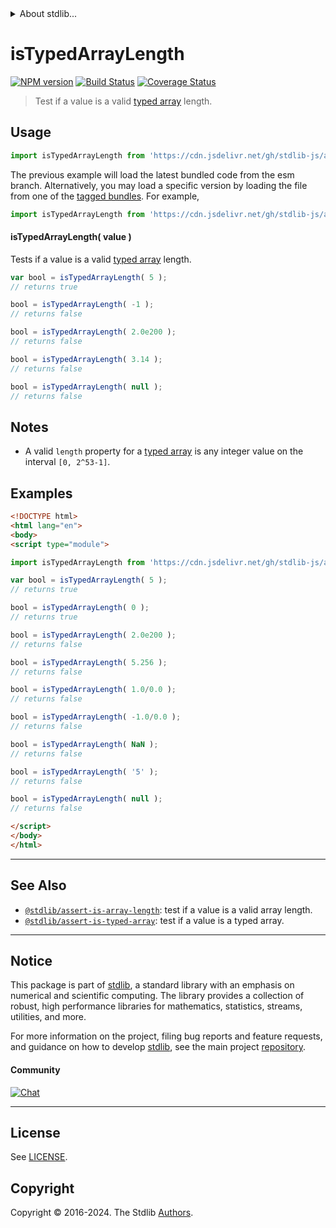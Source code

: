 <!--

@license Apache-2.0

Copyright (c) 2018 The Stdlib Authors.

Licensed under the Apache License, Version 2.0 (the "License");
you may not use this file except in compliance with the License.
You may obtain a copy of the License at

   http://www.apache.org/licenses/LICENSE-2.0

Unless required by applicable law or agreed to in writing, software
distributed under the License is distributed on an "AS IS" BASIS,
WITHOUT WARRANTIES OR CONDITIONS OF ANY KIND, either express or implied.
See the License for the specific language governing permissions and
limitations under the License.

-->


<details>
  <summary>
    About stdlib...
  </summary>
  <p>We believe in a future in which the web is a preferred environment for numerical computation. To help realize this future, we've built stdlib. stdlib is a standard library, with an emphasis on numerical and scientific computation, written in JavaScript (and C) for execution in browsers and in Node.js.</p>
  <p>The library is fully decomposable, being architected in such a way that you can swap out and mix and match APIs and functionality to cater to your exact preferences and use cases.</p>
  <p>When you use stdlib, you can be absolutely certain that you are using the most thorough, rigorous, well-written, studied, documented, tested, measured, and high-quality code out there.</p>
  <p>To join us in bringing numerical computing to the web, get started by checking us out on <a href="https://github.com/stdlib-js/stdlib">GitHub</a>, and please consider <a href="https://opencollective.com/stdlib">financially supporting stdlib</a>. We greatly appreciate your continued support!</p>
</details>

# isTypedArrayLength

[![NPM version][npm-image]][npm-url] [![Build Status][test-image]][test-url] [![Coverage Status][coverage-image]][coverage-url] <!-- [![dependencies][dependencies-image]][dependencies-url] -->

> Test if a value is a valid [typed array][mdn-typed-array] length.



<section class="usage">

## Usage

```javascript
import isTypedArrayLength from 'https://cdn.jsdelivr.net/gh/stdlib-js/assert-is-typed-array-length@esm/index.mjs';
```
The previous example will load the latest bundled code from the esm branch. Alternatively, you may load a specific version by loading the file from one of the [tagged bundles](https://github.com/stdlib-js/assert-is-typed-array-length/tags). For example,

```javascript
import isTypedArrayLength from 'https://cdn.jsdelivr.net/gh/stdlib-js/assert-is-typed-array-length@v0.2.0-esm/index.mjs';
```

#### isTypedArrayLength( value )

Tests if a value is a valid [typed array][mdn-typed-array] length.

```javascript
var bool = isTypedArrayLength( 5 );
// returns true

bool = isTypedArrayLength( -1 );
// returns false

bool = isTypedArrayLength( 2.0e200 );
// returns false

bool = isTypedArrayLength( 3.14 );
// returns false

bool = isTypedArrayLength( null );
// returns false
```

</section>

<!-- /.usage -->

<section class="notes">

## Notes

-   A valid `length` property for a [typed array][mdn-typed-array] is any integer value on the interval `[0, 2^53-1]`.

</section>

<!-- /.notes -->

<section class="examples">

## Examples

<!-- eslint no-undef: "error" -->

```html
<!DOCTYPE html>
<html lang="en">
<body>
<script type="module">

import isTypedArrayLength from 'https://cdn.jsdelivr.net/gh/stdlib-js/assert-is-typed-array-length@esm/index.mjs';

var bool = isTypedArrayLength( 5 );
// returns true

bool = isTypedArrayLength( 0 );
// returns true

bool = isTypedArrayLength( 2.0e200 );
// returns false

bool = isTypedArrayLength( 5.256 );
// returns false

bool = isTypedArrayLength( 1.0/0.0 );
// returns false

bool = isTypedArrayLength( -1.0/0.0 );
// returns false

bool = isTypedArrayLength( NaN );
// returns false

bool = isTypedArrayLength( '5' );
// returns false

bool = isTypedArrayLength( null );
// returns false

</script>
</body>
</html>
```

</section>

<!-- /.examples -->

<!-- Section for related `stdlib` packages. Do not manually edit this section, as it is automatically populated. -->

<section class="related">

* * *

## See Also

-   <span class="package-name">[`@stdlib/assert-is-array-length`][@stdlib/assert/is-array-length]</span><span class="delimiter">: </span><span class="description">test if a value is a valid array length.</span>
-   <span class="package-name">[`@stdlib/assert-is-typed-array`][@stdlib/assert/is-typed-array]</span><span class="delimiter">: </span><span class="description">test if a value is a typed array.</span>

</section>

<!-- /.related -->

<!-- Section for all links. Make sure to keep an empty line after the `section` element and another before the `/section` close. -->


<section class="main-repo" >

* * *

## Notice

This package is part of [stdlib][stdlib], a standard library with an emphasis on numerical and scientific computing. The library provides a collection of robust, high performance libraries for mathematics, statistics, streams, utilities, and more.

For more information on the project, filing bug reports and feature requests, and guidance on how to develop [stdlib][stdlib], see the main project [repository][stdlib].

#### Community

[![Chat][chat-image]][chat-url]

---

## License

See [LICENSE][stdlib-license].


## Copyright

Copyright &copy; 2016-2024. The Stdlib [Authors][stdlib-authors].

</section>

<!-- /.stdlib -->

<!-- Section for all links. Make sure to keep an empty line after the `section` element and another before the `/section` close. -->

<section class="links">

[npm-image]: http://img.shields.io/npm/v/@stdlib/assert-is-typed-array-length.svg
[npm-url]: https://npmjs.org/package/@stdlib/assert-is-typed-array-length

[test-image]: https://github.com/stdlib-js/assert-is-typed-array-length/actions/workflows/test.yml/badge.svg?branch=v0.2.0
[test-url]: https://github.com/stdlib-js/assert-is-typed-array-length/actions/workflows/test.yml?query=branch:v0.2.0

[coverage-image]: https://img.shields.io/codecov/c/github/stdlib-js/assert-is-typed-array-length/main.svg
[coverage-url]: https://codecov.io/github/stdlib-js/assert-is-typed-array-length?branch=main

<!--

[dependencies-image]: https://img.shields.io/david/stdlib-js/assert-is-typed-array-length.svg
[dependencies-url]: https://david-dm.org/stdlib-js/assert-is-typed-array-length/main

-->

[chat-image]: https://img.shields.io/gitter/room/stdlib-js/stdlib.svg
[chat-url]: https://app.gitter.im/#/room/#stdlib-js_stdlib:gitter.im

[stdlib]: https://github.com/stdlib-js/stdlib

[stdlib-authors]: https://github.com/stdlib-js/stdlib/graphs/contributors

[umd]: https://github.com/umdjs/umd
[es-module]: https://developer.mozilla.org/en-US/docs/Web/JavaScript/Guide/Modules

[deno-url]: https://github.com/stdlib-js/assert-is-typed-array-length/tree/deno
[deno-readme]: https://github.com/stdlib-js/assert-is-typed-array-length/blob/deno/README.md
[umd-url]: https://github.com/stdlib-js/assert-is-typed-array-length/tree/umd
[umd-readme]: https://github.com/stdlib-js/assert-is-typed-array-length/blob/umd/README.md
[esm-url]: https://github.com/stdlib-js/assert-is-typed-array-length/tree/esm
[esm-readme]: https://github.com/stdlib-js/assert-is-typed-array-length/blob/esm/README.md
[branches-url]: https://github.com/stdlib-js/assert-is-typed-array-length/blob/main/branches.md

[stdlib-license]: https://raw.githubusercontent.com/stdlib-js/assert-is-typed-array-length/main/LICENSE

[mdn-typed-array]: https://developer.mozilla.org/en-US/docs/Web/JavaScript/Reference/Global_Objects/TypedArray

<!-- <related-links> -->

[@stdlib/assert/is-array-length]: https://github.com/stdlib-js/assert-is-array-length/tree/esm

[@stdlib/assert/is-typed-array]: https://github.com/stdlib-js/assert-is-typed-array/tree/esm

<!-- </related-links> -->

</section>

<!-- /.links -->
